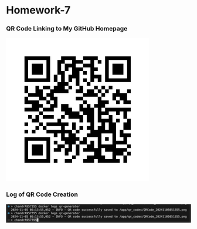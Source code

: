 # Homework-7

### QR Code Linking to My GitHub Homepage
![QR Code](qr_codes/MyGithubQR.png)

### Log of QR Code Creation
![Log Screenshot](qr_codes/qr_app_logs.png)
